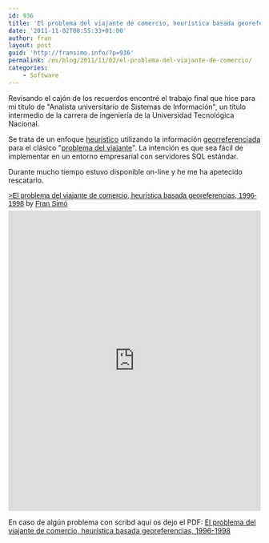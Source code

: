 ```yaml
---
id: 936
title: 'El problema del viajante de comercio, heurística basada georeferencias, 1996-1998'
date: '2011-11-02T08:55:33+01:00'
author: fran
layout: post
guid: 'http://fransimo.info/?p=936'
permalink: /es/blog/2011/11/02/el-problema-del-viajante-de-comercio/
categories:
    - Software
---
```


Revisando el cajón de los recuerdos encontré el trabajo final que hice para mi título de "Analista universitario de Sistemas de Información", un título intermedio de la carrera de ingeniería de la Universidad Tecnológica Nacional.

Se trata de un enfoque <a href="http://es.wikipedia.org/wiki/Heur%C3%ADstica">heurístico</a> utilizando la información <a href="http://es.wikipedia.org/wiki/Georreferenciaci%C3%B3n">georreferenciada</a> para el clásico "<a href="http://es.wikipedia.org/wiki/Problema_del_viajante">problema del viajante</a>". La intención es que sea fácil de implementar en un entorno empresarial con servidores SQL estándar.

Durante mucho tiempo estuvo disponible on-line y he me ha apetecido rescatarlo.
<p style=" margin: 12px auto 6px auto; font-family: Helvetica,Arial,Sans-serif; font-style: normal; font-variant: normal; font-weight: normal; font-size: 14px; line-height: normal; font-size-adjust: none; font-stretch: normal; -x-system-font: none; display: block;">   <a title="View >El problema del viajante de comercio, heurística basada georeferencias, 1996-1998 on Scribd" href="https://es.scribd.com/doc/71259339/El-problema-del-viajante-de-comercio-heuristica-basada-georeferencias-1996-1998" style="text-decoration: underline;">&gt;El problema del viajante de comercio, heurística basada georeferencias, 1996-1998</a> by <a title="View Fran Simó's profile on Scribd" href="https://www.scribd.com/user/43642663/Fran-Simo" style="text-decoration: underline;">Fran Simó</a></p>
<iframe class="scribd_iframe_embed" src="https://www.scribd.com/embeds/71259339/content?start_page=1&amp;view_mode=scroll&amp;access_key=key-21aozw04mm7i7q6o7txx&amp;show_recommendations=true" data-auto-height="false" data-aspect-ratio="0.75" scrolling="no" id="doc_41077" width="100%" height="600" frameborder="0"></iframe>

En caso de algún problema con scribd aquí os dejo el PDF: <a href="http://fransimo.info/wp-content/uploads/2011/11/TESIS07_ed2011.pdf">El problema del viajante de comercio, heurística basada georeferencias, 1996-1998</a>